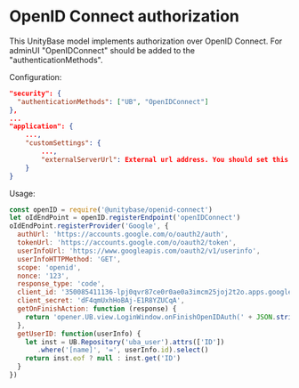 # OpenID Connect authorization

This UnityBase model implements authorization over OpenID Connect.
For adminUI "OpenIDConnect" should be added to the "authenticationMethods".

Configuration:

```json
"security": {
  "authenticationMethods": ["UB", "OpenIDConnect"]
},
...
"application": {
    ...,
    "customSettings": {
        ...,
        "externalServerUrl": External url address. You should set this address if server work over proxy server
    }
}

```

Usage:

```js
const openID = require('@unitybase/openid-connect')
let oIdEndPoint = openID.registerEndpoint('openIDConnect')
oIdEndPoint.registerProvider('Google', {
  authUrl: 'https://accounts.google.com/o/oauth2/auth',
  tokenUrl: 'https://accounts.google.com/o/oauth2/token',
  userInfoUrl: 'https://www.googleapis.com/oauth2/v1/userinfo',
  userInfoHTTPMethod: 'GET',
  scope: 'openid',
  nonce: '123',
  response_type: 'code',
  client_id: '350085411136-lpj0qvr87ce0r0ae0a3imcm25joj2t2o.apps.googleusercontent.com',
  client_secret: 'dF4qmUxhHoBAj-E1R8YZUCqA',
  getOnFinishAction: function (response) {
    return 'opener.UB.view.LoginWindow.onFinishOpenIDAuth(' + JSON.stringify(response) + '); close();'
  },
  getUserID: function(userInfo) {
    let inst = UB.Repository('uba_user').attrs(['ID'])
       .where('[name]', '=', userInfo.id).select()
    return inst.eof ? null : inst.get('ID')
  }
})

```